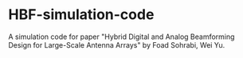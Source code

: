 # HBF-simulation-code
A simulation code for paper "Hybrid Digital and Analog Beamforming Design for Large-Scale Antenna Arrays" by Foad Sohrabi, Wei Yu.
